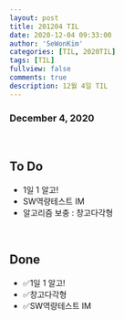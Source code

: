 ```yaml
---
layout: post
title: 201204 TIL
date: 2020-12-04 09:33:00
author: 'SeWonKim'
categories: [TIL, 2020TIL]
tags: [TIL]
fullview: false
comments: true
description: 12월 4일 TIL
---
```


### December 4, 2020

&nbsp;

## To Do

- 1일 1 알고!
- SW역량테스트 IM 
- 알고리즘 보충 : 창고다각형

&nbsp;
&nbsp;

## Done

- ✅1일 1 알고!
- ✅창고다각형
- ✅SW역량테스트 IM 

&nbsp;
&nbsp;


